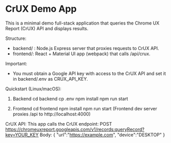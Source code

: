 # CrUX Demo App

This is a minimal demo full-stack application that queries the Chrome UX Report (CrUX) API and displays results.

Structure:
- backend/ : Node.js Express server that proxies requests to CrUX API.
- frontend/: React + Material UI app (webpack) that calls /api/crux.

Important:
- You must obtain a Google API key with access to the CrUX API and set it in backend/.env as CRUX_API_KEY.

Quickstart (Linux/macOS):

1. Backend
   cd backend
   cp .env
   npm install
   npm run start

2. Frontend
   cd frontend
   npm install
   npm run start
   (Frontend dev server proxies /api to http://localhost:4000)

CrUX API:
This app calls the CrUX endpoint:
POST https://chromeuxreport.googleapis.com/v1/records:queryRecord?key=YOUR_KEY
Body: { "url":"https://example.com", "device":"DESKTOP" }
